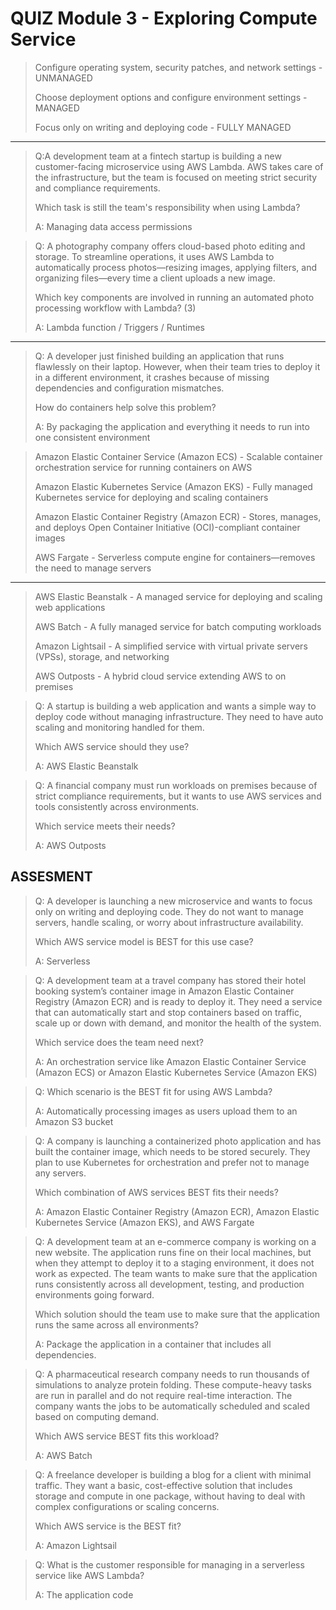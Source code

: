 # QUIZ Module 3 - Exploring Compute Service


> Configure operating system, security patches, and network settings - UNMANAGED
> 
> Choose deployment options and configure environment settings - MANAGED
> 
> Focus only on writing and deploying code - FULLY MANAGED

---

> Q:A development team at a fintech startup is building a new customer-facing microservice using AWS Lambda. AWS takes care of the infrastructure, but the team is focused on meeting strict security and compliance requirements. 
> 
> Which task is still the team's responsibility when using Lambda?
> 
> A: Managing data access permissions


> Q: A photography company offers cloud-based photo editing and storage. To streamline operations, it uses AWS Lambda to automatically process photos—resizing images, applying filters, and organizing files—every time a client uploads a new image. 
> 
> Which key components are involved in running an automated photo processing workflow with Lambda? (3)
> 
> A: Lambda function / Triggers / Runtimes

---

> Q: A developer just finished building an application that runs flawlessly on their laptop. However, when their team tries to deploy it in a different environment, it crashes because of missing dependencies and configuration mismatches. 
> 
> How do containers help solve this problem?
> 
> A: By packaging the application and everything it needs to run into one consistent environment

> Amazon Elastic Container Service (Amazon ECS) - Scalable container orchestration service for running containers on AWS
> 
> Amazon Elastic Kubernetes Service (Amazon EKS) - Fully managed Kubernetes service for deploying and scaling containers
> 
> Amazon Elastic Container Registry (Amazon ECR) - Stores, manages, and deploys Open Container Initiative (OCI)-compliant container images
> 
> AWS Fargate - Serverless compute engine for containers—removes the need to manage servers

---

> AWS Elastic Beanstalk - A managed service for deploying and scaling web applications
> 
> AWS Batch - A fully managed service for batch computing workloads
> 
> Amazon Lightsail - A simplified service with virtual private servers (VPSs), storage, and networking
> 
> AWS Outposts - A hybrid cloud service extending AWS to on premises

> Q: A startup is building a web application and wants a simple way to deploy code without managing infrastructure. They need to have auto scaling and monitoring handled for them. 
> 
> Which AWS service should they use?
> 
> A: AWS Elastic Beanstalk

> Q: A financial company must run workloads on premises because of strict compliance requirements, but it wants to use AWS services and tools consistently across environments. 
> 
> Which service meets their needs?
> 
> A: AWS Outposts


## ASSESMENT


> Q: A developer is launching a new microservice and wants to focus only on writing and deploying code. They do not want to manage servers, handle scaling, or worry about infrastructure availability. 
> 
> Which AWS service model is BEST for this use case?
> 
> A: Serverless 

> Q: A development team at a travel company has stored their hotel booking system’s container image in Amazon Elastic Container Registry (Amazon ECR) and is ready to deploy it. They need a service that can automatically start and stop containers based on traffic, scale up or down with demand, and monitor the health of the system. 
> 
> Which service does the team need next?
> 
> A:  An orchestration service like Amazon Elastic Container Service (Amazon ECS) or Amazon Elastic Kubernetes Service (Amazon EKS)

> Q: Which scenario is the BEST fit for using AWS Lambda?
> 
> A: Automatically processing images as users upload them to an Amazon S3 bucket

> Q: A company is launching a containerized photo application and has built the container image, which needs to be stored securely. They plan to use Kubernetes for orchestration and prefer not to manage any servers. 
> 
> Which combination of AWS services BEST fits their needs?
> 
> A: Amazon Elastic Container Registry (Amazon ECR), Amazon Elastic Kubernetes Service (Amazon EKS), and AWS Fargate

> Q: A development team at an e-commerce company is working on a new website. The application runs fine on their local machines, but when they attempt to deploy it to a staging environment, it does not work as expected. The team wants to make sure that the application runs consistently across all development, testing, and production environments going forward. 
> 
> Which solution should the team use to make sure that the application runs the same across all environments?
> 
> A: Package the application in a container that includes all dependencies.

> Q: A pharmaceutical research company needs to run thousands of simulations to analyze protein folding. These compute-heavy tasks are run in parallel and do not require real-time interaction. The company wants the jobs to be automatically scheduled and scaled based on computing demand. 
> 
> Which AWS service BEST fits this workload?
> 
> A: AWS Batch

> Q: A freelance developer is building a blog for a client with minimal traffic. They want a basic, cost-effective solution that includes storage and compute in one package, without having to deal with complex configurations or scaling concerns. 
> 
> Which AWS service is the BEST fit?
> 
> A: Amazon Lightsail

> Q: What is the customer responsible for managing in a serverless service like AWS Lambda?
> 
> A: The application code
